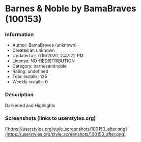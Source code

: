 # Barnes & Noble by BamaBraves (100153)

### Information
- Author: BamaBraves (unknown)
- Created at: unknown
- Updated at: 7/16/2020, 2:47:22 PM
- License: NO-REDISTRIBUTION
- Category: barnesandnoble
- Rating: undefined
- Total installs: 135
- Weekly installs: 0


### Description
Darkened and Highlights


### Screenshots (links to userstyles.org)
![https://userstyles.org/style_screenshots/100153_after.png](https://userstyles.org/style_screenshots/100153_after.png)


